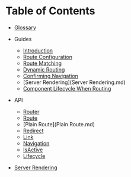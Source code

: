 # Table of Contents

- [Glossary](Glossary.md)

- Guides
  - [Introduction](Introduction.md)
  - [Route Configuration](RouteConfiguration.md)
  - [Route Matching](RouteMatching.md)
  - [Dynamic Routing](DynamicRouting.md)
  - [Confirming Navigation](ConfirmingNavigation.md)
  - [Server Rendering](Server Rendering.md)
  - [Component Lifecycle When Routing](ComponentLifecycleWhenRouting.md)

- API
  - [Router](Router.md)
  - [Route](Route.md)
  - [Plain Route](Plain Route.md)
  - [Redirect](Redirect.md)
  - [Link](Link.md)
  - [Navigation](Navigation.md)
  - [IsActive](IsActive.md)
  - [Lifecycle](Lifecycle.md)

- [Server Rendering](ServerRendering.md)
